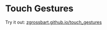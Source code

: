 Touch Gestures
==================================================

Try it out: [zgrossbart.github.io/touch_gestures](http://zgrossbart.github.io/touch_gestures)
